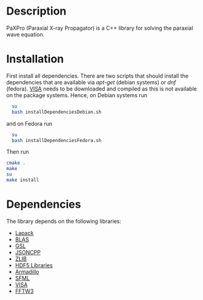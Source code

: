 # Description
PaXPro (Paraxial X-ray Propagator) is a C++ library for solving the paraxial
wave equation.

# Installation
First install all dependencies.
There are two scripts that should install the dependencies that are available
via *apt-get* (debian systems) or *dnf* (fedora).
[VISA](https://github.com/davidkleiven/VISA) needs to be downloaded and
compiled as this is not available on the package systems.
Hence, on Debian systems run
```bash
  su
  bash installDependenciesDebian.sh
```
and on Fedora run
```bash
  su
  bash installDependenciesFedora.sh
```
Then run
```bash
cmake .
make
su
make install
```

# Dependencies
The library depends on the following libraries:
* [Lapack](http://www.netlib.org/lapack/])
* [BLAS](http://www.netlib.org/blas/])
* [GSL](https://www.gnu.org/software/gsl/])
* [JSONCPP](https://github.com/open-source-parsers/jsoncpp])
* [ZLIB](http://www.zlib.net/])
* [HDF5 Libraries](https://support.hdfgroup.org/HDF5/])
* [Armadillo](http://arma.sourceforge.net/])
* [SFML](https://www.sfml-dev.org/documentation/2.4.2/annotated.php])
* [VISA](https://github.com/davidkleiven/VISA])
* [FFTW3](http://www.fftw.org/])
